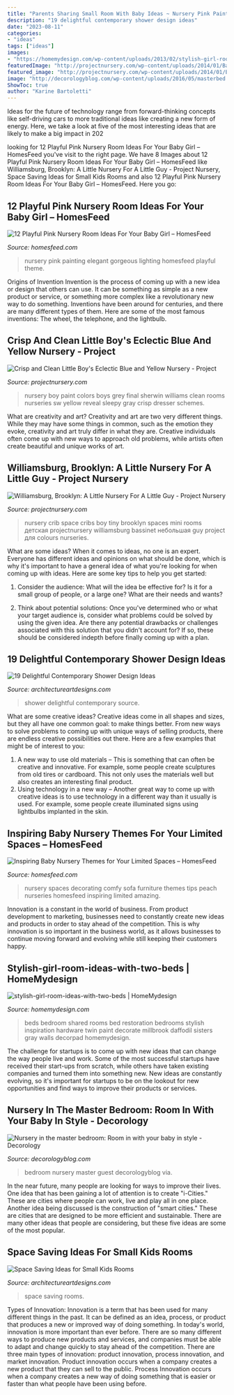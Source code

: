 ```yaml
---
title: "Parents Sharing Small Room With Baby Ideas ~ Nursery Pink Painting Elegant Gorgeous Lighting Homesfeed Playful Theme"
description: "19 delightful contemporary shower design ideas"
date: "2023-08-11"
categories:
- "ideas"
tags: ["ideas"]
images:
- "https://homemydesign.com/wp-content/uploads/2013/02/stylish-girl-room-ideas-with-two-beds.jpg"
featuredImage: "http://projectnursery.com/wp-content/uploads/2014/01/Baby_Boy_Nursery_Final_Reveal7.jpg"
featured_image: "http://projectnursery.com/wp-content/uploads/2014/01/Baby_Boy_Nursery_Final_Reveal7.jpg"
image: "http://decorologyblog.com/wp-content/uploads/2016/05/masterbed.png"
ShowToc: true
author: "Karine Bartoletti"
---
```



Ideas for the future of technology range from forward-thinking concepts like self-driving cars to more traditional ideas like creating a new form of energy. Here, we take a look at five of the most interesting ideas that are likely to make a big impact in 202
	

		
looking for 12 Playful Pink Nursery Room Ideas For Your Baby Girl – HomesFeed you've visit to the right page. We have 8 Images about 12 Playful Pink Nursery Room Ideas For Your Baby Girl – HomesFeed like Williamsburg, Brooklyn: A Little Nursery For A Little Guy - Project Nursery, Space Saving Ideas for Small Kids Rooms and also 12 Playful Pink Nursery Room Ideas For Your Baby Girl – HomesFeed. Here you go:
		
    
## 12 Playful Pink Nursery Room Ideas For Your Baby Girl – HomesFeed

<img loading=lazy src="http://homesfeed.com/wp-content/uploads/2015/02/cute-pinky-nursery-room-with-gorgeous-trees-decorative-wall-painting-and-elegant-classic-crib-with-golden-accent-on-the-sofa-feat-warm-large-ruh-in-a-sexy-chandelier-lighting.jpg" onerror="this.onerror=null;this.src='https://tse3.mm.bing.net/th?id=OIP.t0yK4SS1X7V3T94QV2Qz-gHaE8&amp;pid=15.1';" alt="12 Playful Pink Nursery Room Ideas For Your Baby Girl – HomesFeed">

_Source: homesfeed.com_

>nursery pink painting elegant gorgeous lighting homesfeed playful theme. 

	

Origins of Invention
Invention is the process of coming up with a new idea or design that others can use. It can be something as simple as a new product or service, or something more complex like a revolutionary new way to do something. Inventions have been around for centuries, and there are many different types of them. Here are some of the most famous inventions: The wheel, the telephone, and the lightbulb.

    
## Crisp And Clean Little Boy&#039;s Eclectic Blue And Yellow Nursery - Project

<img loading=lazy src="http://projectnursery.com/wp-content/uploads/2014/01/Baby_Boy_Nursery_Final_Reveal7.jpg" onerror="this.onerror=null;this.src='https://tse3.mm.bing.net/th?id=OIP.x7K5krtc0VsFcGCN2-mcOQHaLH&amp;pid=15.1';" alt="Crisp and Clean Little Boy&#039;s Eclectic Blue and Yellow Nursery - Project">

_Source: projectnursery.com_

>nursery boy paint colors boys grey final sherwin williams clean rooms nurseries sw yellow reveal sleepy gray crisp dresser schemes. 

	

What are creativity and art?
Creativity and art are two very different things. While they may have some things in common, such as the emotion they evoke, creativity and art truly differ in what they are. Creative individuals often come up with new ways to approach old problems, while artists often create beautiful and unique works of art.

    
## Williamsburg, Brooklyn: A Little Nursery For A Little Guy - Project Nursery

<img loading=lazy src="http://projectnursery.com/wp-content/uploads/2012/11/IMG_7797.jpg" onerror="this.onerror=null;this.src='https://tse3.mm.bing.net/th?id=OIP.LkDT52jbcdxN9rgEK9VuUwHaLH&amp;pid=15.1';" alt="Williamsburg, Brooklyn: A Little Nursery For A Little Guy - Project Nursery">

_Source: projectnursery.com_

>nursery crib space cribs boy tiny brooklyn spaces mini rooms детская projectnursery williamsburg bassinet небольшая guy project для colours nurseries. 

	

What are some ideas?
When it comes to ideas, no one is an expert. Everyone has different ideas and opinions on what should be done, which is why it's important to have a general idea of what you're looking for when coming up with ideas. Here are some key tips to help you get started:
1. Consider the audience: What will the idea be effective for? Is it for a small group of people, or a large one? What are their needs and wants?

2. Think about potential solutions: Once you've determined who or what your target audience is, consider what problems could be solved by using the given idea. Are there any potential drawbacks or challenges associated with this solution that you didn't account for? If so, these should be considered indepth before finally coming up with a plan.


    
## 19 Delightful Contemporary Shower Design Ideas

<img loading=lazy src="https://www.architectureartdesigns.com/wp-content/uploads/2015/03/1633.jpg" onerror="this.onerror=null;this.src='https://tse3.mm.bing.net/th?id=OIP.Yta0lGR3LfCC0xy8Dw_5ZQHaKy&amp;pid=15.1';" alt="19 Delightful Contemporary Shower Design Ideas">

_Source: architectureartdesigns.com_

>shower delightful contemporary source. 

	

What are some creative ideas?
Creative ideas come in all shapes and sizes, but they all have one common goal: to make things better. From new ways to solve problems to coming up with unique ways of selling products, there are endless creative possibilities out there. Here are a few examples that might be of interest to you: 
1. A new way to use old materials – This is something that can often be creative and innovative. For example, some people create sculptures from old tires or cardboard. This not only uses the materials well but also creates an interesting final product. 
2. Using technology in a new way – Another great way to come up with creative ideas is to use technology in a different way than it usually is used. For example, some people create illuminated signs using lightbulbs implanted in the skin.

    
## Inspiring Baby Nursery Themes For Your Limited Spaces – HomesFeed

<img loading=lazy src="http://homesfeed.com/wp-content/uploads/2015/02/amazing-small-baby-nursery-room-with-peach-wallpaper-design-with-amazing-white-sofa-and-interesting-large-white-crib-and-cute-decorative-doll.jpg" onerror="this.onerror=null;this.src='https://tse3.mm.bing.net/th?id=OIP.-MIZ1uQkbXy1Tp3DSGlNVAHaE8&amp;pid=15.1';" alt="Inspiring Baby Nursery Themes for Your Limited Spaces – HomesFeed">

_Source: homesfeed.com_

>nursery spaces decorating comfy sofa furniture themes tips peach nurseries homesfeed inspiring limited amazing. 

	

Innovation is a constant in the world of business. From product development to marketing, businesses need to constantly create new ideas and products in order to stay ahead of the competition. This is why innovation is so important in the business world, as it allows businesses to continue moving forward and evolving while still keeping their customers happy.

    
## Stylish-girl-room-ideas-with-two-beds | HomeMydesign

<img loading=lazy src="https://homemydesign.com/wp-content/uploads/2013/02/stylish-girl-room-ideas-with-two-beds.jpg" onerror="this.onerror=null;this.src='https://tse3.mm.bing.net/th?id=OIP.wE5hilK6-BTG9NhEQWxEXAHaK-&amp;pid=15.1';" alt="stylish-girl-room-ideas-with-two-beds | HomeMydesign">

_Source: homemydesign.com_

>beds bedroom shared rooms bed restoration bedrooms stylish inspiration hardware twin paint decorate millbrook daffodil sisters gray walls decorpad homemydesign. 

	

The challenge for startups is to come up with new ideas that can change the way people live and work. Some of the most successful startups have received their start-ups from scratch, while others have taken existing companies and turned them into something new. New ideas are constantly evolving, so it's important for startups to be on the lookout for new opportunities and find ways to improve their products or services.

    
## Nursery In The Master Bedroom: Room In With Your Baby In Style - Decorology

<img loading=lazy src="http://decorologyblog.com/wp-content/uploads/2016/05/masterbed.png" onerror="this.onerror=null;this.src='https://tse1.mm.bing.net/th?id=OIP.tDYtc3Qob2JvPIshaGKMUAHaE8&amp;pid=15.1';" alt="Nursery in the master bedroom: Room in with your baby in style - Decorology">

_Source: decorologyblog.com_

>bedroom nursery master guest decorologyblog via. 

	

In the near future, many people are looking for ways to improve their lives. One idea that has been gaining a lot of attention is to create "i-Cities." These are cities where people can work, live and play all in one place. Another idea being discussed is the construction of "smart cities." These are cities that are designed to be more efficient and sustainable. There are many other ideas that people are considering, but these five ideas are some of the most popular.

    
## Space Saving Ideas For Small Kids Rooms

<img loading=lazy src="https://www.architectureartdesigns.com/wp-content/uploads/2013/02/bright-and-cheerful-room-582x447.jpg" onerror="this.onerror=null;this.src='https://tse4.mm.bing.net/th?id=OIP.1pMsRJLJP7Ss5eli55Gf9QHaFs&amp;pid=15.1';" alt="Space Saving Ideas for Small Kids Rooms">

_Source: architectureartdesigns.com_

>space saving rooms. 

	

Types of Innovation:
Innovation is a term that has been used for many different things in the past. It can be defined as an idea, process, or product that produces a new or improved way of doing something. In today's world, innovation is more important than ever before. There are so many different ways to produce new products and services, and companies must be able to adapt and change quickly to stay ahead of the competition. 
There are three main types of innovation: product innovation, process innovation, and market innovation. Product innovation occurs when a company creates a new product that they can sell to the public. Process Innovation occurs when a company creates a new way of doing something that is easier or faster than what people have been using before.

